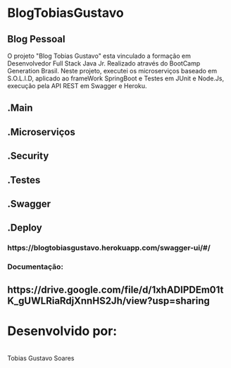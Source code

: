 # BlogTobiasGustavo
<h2>
Blog Pessoal
</h2>
  O projeto "Blog Tobias Gustavo" esta vinculado a formação em Desenvolvedor Full Stack Java Jr. Realizado através do BootCamp Generation Brasil.
  Neste projeto, executei os microserviços baseado em S.O.L.I.D, aplicado ao frameWork SpringBoot e Testes em JUnit e Node.Js, execução pela API REST em Swagger e     Heroku.
  <h2>
  .Main
  <h2>
  .Microserviços
  <h2>
  .Security
  <h2>
  .Testes
  <h2>
  .Swagger
  <h2>
  .Deploy
  </h2>
<h3>
https://blogtobiasgustavo.herokuapp.com/swagger-ui/#/
</h3>
<h3>
Documentação:<h2>
https://drive.google.com/file/d/1xhADIPDEm01tK_gUWLRiaRdjXnnHS2Jh/view?usp=sharing
</h3>
<h1>
  Desenvolvido por: 
</h1>
<br>
		Tobias Gustavo Soares 
